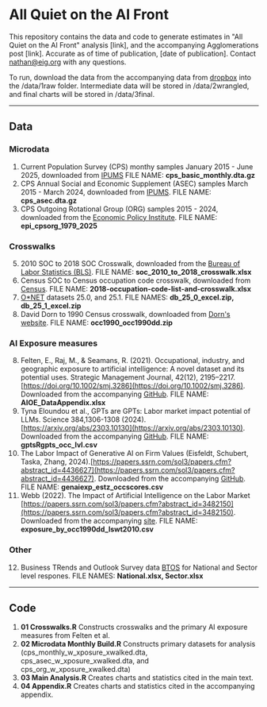 # All Quiet on the AI Front 

This repository contains the data and code to generate estimates in "All Quiet on the AI Front" analysis [link], and the accompanying Agglomerations post [link]. Accurate as of time of publication, [date of publication]. Contact nathan@eig.org with any questions.

To run, download the data from the accompanying data from [dropbox](https://www.dropbox.com/scl/fo/34xtxjwatomz5vlgzwj5j/AJSUajyhLOZgaXk5I32TJoM?rlkey=9wxaewm3whxmtsqmxs36sqslo&st=lbt2r4ml&dl=0) into the /data/1raw folder. Intermediate data will be stored in /data/2wrangled, and final charts will be stored in /data/3final.

----------

## Data

### Microdata
1. Current Population Survey (CPS) monthy samples January 2015 - June 2025, downloaded from [IPUMS](https://cps.ipums.org/cps/) FILE NAME: <b>cps_basic_monthly.dta.gz</b>
2. CPS Annual Social and Economic Supplement (ASEC) samples March 2015 - March 2024, downloaded from [IPUMS](https://cps.ipums.org/cps/). FILE NAME: <b>cps_asec.dta.gz</b>
3. CPS Outgoing Rotational Group (ORG) samples 2015 - 2024, downloaded from the [Economic Policy Institute](https://microdata.epi.org/). FILE NAME: <b>epi_cpsorg_1979_2025</b>

### Crosswalks
5. 2010 SOC to 2018 SOC Crosswalk, downloaded from the [Bureau of Labor Statistics (BLS)](https://www.bls.gov/soc/2018/soc_2010_to_2018_crosswalk.xlsx). FILE NAME: <b>soc_2010_to_2018_crosswalk.xlsx</b>
6. Census SOC to Census occupation code crosswalk, downloaded from [Census](https://www.census.gov/topics/employment/industry-occupation/guidance/code-lists.html). FILE NAME: <b>2018-occupation-code-list-and-crosswalk.xlsx</b>
7. [O*NET](https://www.onetcenter.org/db_releases.html) datasets 25.0, and 25.1. FILE NAMES: <b>db_25_0_excel.zip, db_25_1_excel.zip</b>
8. David Dorn to 1990 Census crosswalk, downloaded from [Dorn's website](https://www.ddorn.net/data.htm). FILE NAME:  <b>occ1990_occ1990dd.zip</b>

### AI Exposure measures
8. Felten, E., Raj, M., & Seamans, R. (2021). Occupational, industry, and geographic exposure to artificial intelligence: A novel dataset and its potential uses. Strategic Management Journal, 42(12), 2195–2217. [https://doi.org/10.1002/smj.3286](https://doi.org/10.1002/smj.3286). Downloaded from the accompanying [GitHub](https://github.com/AIOE-Data/AIOE). FILE NAME: <b>AIOE_DataAppendix.xlsx</b>
9. Tyna Eloundou et al., GPTs are GPTs: Labor market impact potential of LLMs. Science 384,1306-1308 (2024). [https://arxiv.org/abs/2303.10130](https://arxiv.org/abs/2303.10130). Downloaded from the accompanying [GitHub](https://github.com/openai/GPTs-are-GPTs). FILE NAME: <b>gptsRgpts_occ_lvl.csv</b>
10. The Labor Impact of Generative AI on Firm Values (Eisfeldt, Schubert, Taska, Zhang, 2024).[https://papers.ssrn.com/sol3/papers.cfm?abstract_id=4436627](https://papers.ssrn.com/sol3/papers.cfm?abstract_id=4436627). Downloaded from the accompanying [GitHub](https://github.com/gschubert/website/blob/gh-pages/genaiexp_estz_occscores.csv). FILE NAME: <b>genaiexp_estz_occscores.csv</b>
11. Webb (2022). The Impact of Artificial Intelligence on the Labor Market [https://papers.ssrn.com/sol3/papers.cfm?abstract_id=3482150](https://papers.ssrn.com/sol3/papers.cfm?abstract_id=3482150). Downloaded from the accompanying [site](https://www.notion.so/michaelwebb/Data-for-The-Impact-of-Artificial-Intelligence-on-the-Labor-Market-3b52b281505a48b8be107d11d8d0c363). FILE NAME: <b>exposure_by_occ1990dd_lswt2010.csv</b>

### Other
12. Business TRends and Outlook Survey data [BTOS](https://www.census.gov/hfp/btos/about) for National and Sector level respones. FILE NAMES: <b> National.xlsx, Sector.xlsx</b>

----------

## Code

1. <b>01 Crosswalks.R</b> Constructs crosswalks and the primary AI exposure measures from Felten et al.
2. <b>02 Microdata Monthly Build.R</b> Constructs primary datasets for analysis (cps_monthly_w_xposure_xwalked.dta, cps_asec_w_xposure_xwalked.dta, and cps_org_w_xposure_xwalked.dta)
3. <b>03 Main Analysis.R</b> Creates charts and statistics cited in the main text.
4. <b>04 Appendix.R</b> Creates charts and statistics cited in the accompanying appendix.

